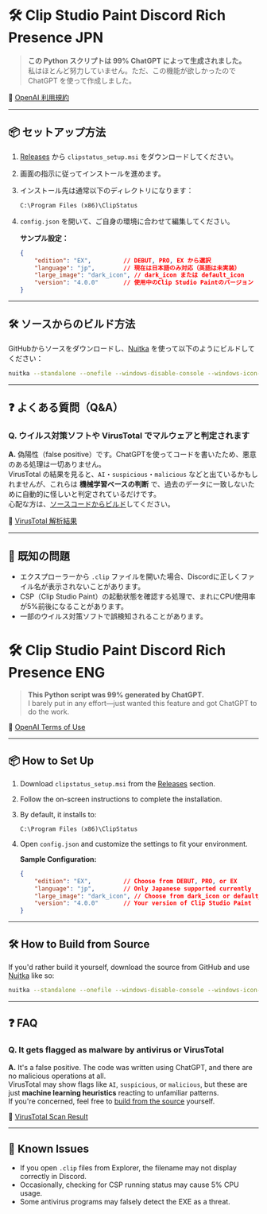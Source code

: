 # 🛠️ Clip Studio Paint Discord Rich Presence JPN

> **この Python スクリプトは 99% ChatGPT によって生成されました。**  
> 私はほとんど努力していません。ただ、この機能が欲しかったので ChatGPT を使って作成しました。

🔗 [OpenAI 利用規約](https://openai.com/policies/terms-of-use)

---

## 📦 セットアップ方法

1. [Releases]([#](https://github.com/131311313/ClipStatus/releases/tag/test)) から `clipstatus_setup.msi` をダウンロードしてください。
2. 画面の指示に従ってインストールを進めます。
3. インストール先は通常以下のディレクトリになります：  
   ```
   C:\Program Files (x86)\ClipStatus
   ```
4. `config.json` を開いて、ご自身の環境に合わせて編集してください。

   **サンプル設定：**
   ```json
   {
       "edition": "EX",         // DEBUT, PRO, EX から選択
       "language": "jp",        // 現在は日本語のみ対応（英語は未実装）
       "large_image": "dark_icon", // dark_icon または default_icon
       "version": "4.0.0"       // 使用中のClip Studio Paintのバージョン
   }
   ```

---

## 🛠️ ソースからのビルド方法

GitHubからソースをダウンロードし、[Nuitka](https://nuitka.net/) を使って以下のようにビルドしてください：

```bash
nuitka --standalone --onefile --windows-disable-console --windows-icon-from-ico="dark_icon.ico" clipstatus.pyw
```

---

## ❓ よくある質問（Q&A）

### Q. ウイルス対策ソフトや VirusTotal でマルウェアと判定されます

**A.** 偽陽性（false positive）です。ChatGPTを使ってコードを書いたため、悪意のある処理は一切ありません。  
VirusTotal の結果を見ると、`AI`・`suspicious`・`malicious` などと出ているかもしれませんが、これらは **機械学習ベースの判断** で、過去のデータに一致しないために自動的に怪しいと判定されているだけです。  
心配な方は、[ソースコードからビルド](#)してください。

🔗 [VirusTotal 解析結果](https://www.virustotal.com/gui/file-analysis/YWU1NTA1ZmQ1OGMwYmQ4MTEyNjI3NGExZjY2M2U4NjY6MTc0NDQ0MDk0Ng==)

---

## 🐞 既知の問題

- エクスプローラーから `.clip` ファイルを開いた場合、Discordに正しくファイル名が表示されないことがあります。
- CSP（Clip Studio Paint）の起動状態を確認する処理で、まれにCPU使用率が5%前後になることがあります。
- 一部のウイルス対策ソフトで誤検知されることがあります。




# 🛠️ Clip Studio Paint Discord Rich Presence ENG

> **This Python script was 99% generated by ChatGPT.**  
> I barely put in any effort—just wanted this feature and got ChatGPT to do the work.

🔗 [OpenAI Terms of Use](https://openai.com/policies/terms-of-use)

---

## 📦 How to Set Up

1. Download `clipstatus_setup.msi` from the [Releases]([#](https://github.com/131311313/ClipStatus/releases/tag/test)) section.
2. Follow the on-screen instructions to complete the installation.
3. By default, it installs to:  
   ```
   C:\Program Files (x86)\ClipStatus
   ```
4. Open `config.json` and customize the settings to fit your environment.

   **Sample Configuration:**
   ```json
   {
       "edition": "EX",         // Choose from DEBUT, PRO, or EX
       "language": "jp",        // Only Japanese supported currently
       "large_image": "dark_icon", // Choose from dark_icon or default_icon
       "version": "4.0.0"       // Your version of Clip Studio Paint
   }
   ```

---

## 🛠️ How to Build from Source

If you'd rather build it yourself, download the source from GitHub and use [Nuitka](https://nuitka.net/) like so:

```bash
nuitka --standalone --onefile --windows-disable-console --windows-icon-from-ico="dark_icon.ico" clipstatus.pyw
```

---

## ❓ FAQ

### Q. It gets flagged as malware by antivirus or VirusTotal

**A.** It's a false positive. The code was written using ChatGPT, and there are no malicious operations at all.  
VirusTotal may show flags like `AI`, `suspicious`, or `malicious`, but these are just **machine learning heuristics** reacting to unfamiliar patterns.  
If you're concerned, feel free to [build from the source](#) yourself.

🔗 [VirusTotal Scan Result](https://www.virustotal.com/gui/file-analysis/YWU1NTA1ZmQ1OGMwYmQ4MTEyNjI3NGExZjY2M2U4NjY6MTc0NDQ0MDk0Ng==)

---

## 🐞 Known Issues

- If you open `.clip` files from Explorer, the filename may not display correctly in Discord.
- Occasionally, checking for CSP running status may cause 5% CPU usage.
- Some antivirus programs may falsely detect the EXE as a threat.






